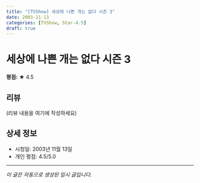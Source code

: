 ```yaml
---
title: "[TVShow] 세상에 나쁜 개는 없다 시즌 3"
date: 2003-11-13
categories: [TVShow, Star-4.5]
draft: true
---
```


# 세상에 나쁜 개는 없다 시즌 3

**평점:** ★ 4.5

## 리뷰

(리뷰 내용을 여기에 작성하세요)

## 상세 정보

- 시청일: 2003년 11월 13일
- 개인 평점: 4.5/5.0

---

*이 글은 자동으로 생성된 임시 글입니다.*
